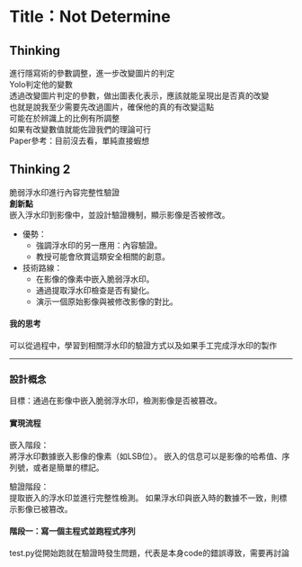 Title：Not Determine
===
Thinking
--- 
進行隱寫術的參數調整，進一步改變圖片的判定  
Yolo判定他的變數  
透過改變圖片判定的參數，做出圖表化表示，應該就能呈現出是否真的改變  
也就是說我至少需要先改過圖片，確保他的真的有改變這點  
可能在於辨識上的比例有所調整  
如果有改變數值就能佐證我們的理論可行  
Paper參考：目前沒去看，單純直接蝦想  

Thinking 2
---
脆弱浮水印進行內容完整性驗證  
**創新點**  
嵌入浮水印到影像中，並設計驗證機制，顯示影像是否被修改。
* 優勢：
    * 強調浮水印的另一應用：內容驗證。
    * 教授可能會欣賞這類安全相關的創意。
* 技術路線：
    * 在影像的像素中嵌入脆弱浮水印。
    * 通過提取浮水印檢查是否有變化。
    * 演示一個原始影像與被修改影像的對比。
#### 我的思考
可以從過程中，學習到相關浮水印的驗證方式以及如果手工完成浮水印的製作  

---
### 設計概念
目標：通過在影像中嵌入脆弱浮水印，檢測影像是否被篡改。

#### 實現流程

嵌入階段：  
將浮水印數據嵌入影像的像素（如LSB位）。
嵌入的信息可以是影像的哈希值、序列號，或者是簡單的標記。  

驗證階段：  
提取嵌入的浮水印並進行完整性檢測。
如果浮水印與嵌入時的數據不一致，則標示影像已被篡改。

#### 階段一：寫一個主程式並跑程式序列
test.py從開始跑就在驗證時發生問題，代表是本身code的錯誤導致，需要再討論
